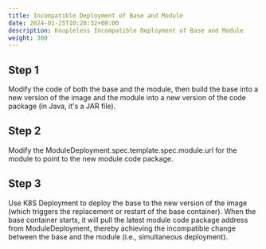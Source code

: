 ```yaml
---
title: Incompatible Deployment of Base and Module
date: 2024-01-25T10:28:32+08:00
description: Koupleless Incompatible Deployment of Base and Module
weight: 300
---
```


## Step 1
Modify the code of both the base and the module, then build the base into a new version of the image and the module into a new version of the code package (in Java, it's a JAR file).

## Step 2
Modify the ModuleDeployment.spec.template.spec.module.url for the module to point to the new module code package.

## Step 3
Use K8S Deployment to deploy the base to the new version of the image (which triggers the replacement or restart of the base container). When the base container starts, it will pull the latest module code package address from ModuleDeployment, thereby achieving the incompatible change between the base and the module (i.e., simultaneous deployment).

<br/>
<br/>
